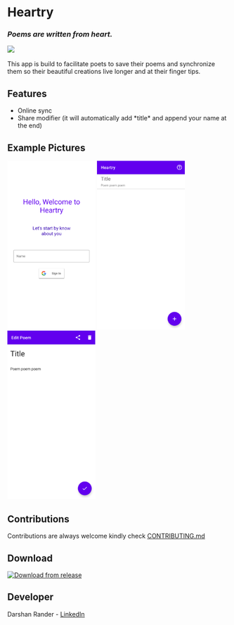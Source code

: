 # Heartry
### ***Poems are written from heart.***  
![](https://img.shields.io/github/license/SirusCodes/Heartry)

This app is build to facilitate poets to save their poems and synchronize them so their beautiful creations live longer and at their finger tips.

## Features 
 - Online sync 
 - Share modifier (it will automatically add *title\* and append your name at the end)
 
## Example Pictures
<div>
<img src='Example/login.png' width='200'>
<img src='Example/poem_list.png' width='200'>
<img src='Example/edit_poem.png' width='200'>
</div>

## Contributions
Contributions are always welcome kindly check [CONTRIBUTING.md](https://github.com/SirusCodes/Heartry/blob/master/CONTRIBUTING.md)

## Download
<a href='https://github.com/SirusCodes/Heartry/releases'>
<img alt='Download from release' src='https://www.inspirefm.org/wp-content/uploads/button-apk.png' width=200>
</a>

## Developer
Darshan Rander - [LinkedIn](https://www.linkedin.com/in/darshan-rander-b28a3b193/)
